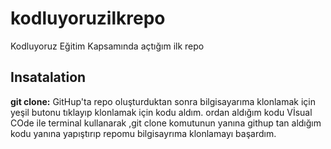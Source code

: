 # kodluyoruzilkrepo
Kodluyoruz Eğitim Kapsamında açtığım ilk repo

## Insatalation
**git clone:** GitHup'ta  repo oluşturduktan sonra bilgisayarıma klonlamak için yeşil butonu tıklayıp klonlamak için kodu aldım. ordan aldığım kodu  Vİsual COde ile terminal kullanarak ,git clone komutunun yanına githup tan aldığım kodu yanına yapıştırıp repomu bilgisayrıma klonlamayı başardım.

